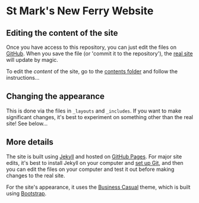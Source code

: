 # St Mark's New Ferry Website

## Editing the content of the site

Once you have access to this repository, you can just edit the files on [GitHub](https://github.com/stmarksnewferry/stmarksnewferry.github.io). When you save the file (or 'commit it to the repository'), the [real site](http://stmarksnewferry.github.io/) will update by magic.

To edit the _content_ of the site, go to the [contents folder](https://github.com/stmarksnewferry/stmarksnewferry.github.io/tree/master/contents) and follow the instructions...

## Changing the appearance

This is done via the files in `_layouts` and `_includes`. If you want to make significant changes, it's best to experiment on something other than the real site! See below...

## More details

The site is built using [Jekyll](http://jekyllrb.com/) and hosted on [GitHub Pages](https://pages.github.com/). For major site edits, it's best to install Jekyll on your computer and [set up Git](https://help.github.com/articles/set-up-git), and then you can edit the files on your computer and test it out before making changes to the real site.

For the site's appearance, it uses the [Business Casual](http://startbootstrap.com/business-casual) theme, which is built using [Bootstrap](http://getbootstrap.com/).
